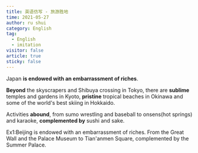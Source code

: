 ```yaml
---
title: 英语仿写 - 旅游胜地
time: 2021-05-27
author: ru shui
category: English
tag:
  - English
  - imitation
visitor: false
article: true
sticky: false
---
```


Japan **is endowed with an embarrassment of riches**.

**Beyond** the skyscrapers and Shibuya crossing in Tokyo,
there are **sublime** temples and gardens in Kyoto,
**pristine** tropical beaches in Okinawa and some of the
world's best skiing in Hokkaido.

Activities **abound**, from sumo wrestling and baseball to
onsens(hot springs) and karaoke, **complemented by** sushi
and sake.

Ex1:Beijing is endowed with an embarrassment of riches. From
the Great Wall and the Palace Museum to Tian'anmen Square,
complemented by the Summer Palace.